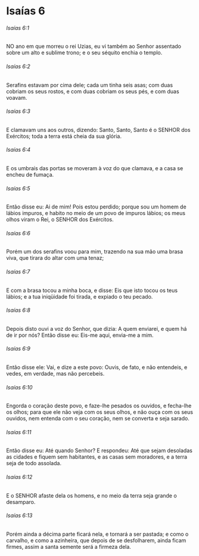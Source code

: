 # Isaías 6

###### Isaías 6:1

NO ano em que morreu o rei Uzias, eu vi também ao Senhor assentado sobre um alto e sublime trono; e o seu séquito enchia o templo.

###### Isaías 6:2

Serafins estavam por cima dele; cada um tinha seis asas; com duas cobriam os seus rostos, e com duas cobriam os seus pés, e com duas voavam.

###### Isaías 6:3

E clamavam uns aos outros, dizendo: Santo, Santo, Santo é o SENHOR dos Exércitos; toda a terra está cheia da sua glória.

###### Isaías 6:4

E os umbrais das portas se moveram à voz do que clamava, e a casa se encheu de fumaça.

###### Isaías 6:5

Então disse eu: Ai de mim! Pois estou perdido; porque sou um homem de lábios impuros, e habito no meio de um povo de impuros lábios; os meus olhos viram o Rei, o SENHOR dos Exércitos.

###### Isaías 6:6

Porém um dos serafins voou para mim, trazendo na sua mão uma brasa viva, que tirara do altar com uma tenaz;

###### Isaías 6:7

E com a brasa tocou a minha boca, e disse: Eis que isto tocou os teus lábios; e a tua iniqüidade foi tirada, e expiado o teu pecado.

###### Isaías 6:8

Depois disto ouvi a voz do Senhor, que dizia: A quem enviarei, e quem há de ir por nós? Então disse eu: Eis-me aqui, envia-me a mim.

###### Isaías 6:9

Então disse ele: Vai, e dize a este povo: Ouvis, de fato, e não entendeis, e vedes, em verdade, mas não percebeis.

###### Isaías 6:10

Engorda o coração deste povo, e faze-lhe pesados os ouvidos, e fecha-lhe os olhos; para que ele não veja com os seus olhos, e não ouça com os seus ouvidos, nem entenda com o seu coração, nem se converta e seja sarado.

###### Isaías 6:11

Então disse eu: Até quando Senhor? E respondeu: Até que sejam desoladas as cidades e fiquem sem habitantes, e as casas sem moradores, e a terra seja de todo assolada.

###### Isaías 6:12

E o SENHOR afaste dela os homens, e no meio da terra seja grande o desamparo.

###### Isaías 6:13

Porém ainda a décima parte ficará nela, e tornará a ser pastada; e como o carvalho, e como a azinheira, que depois de se desfolharem, ainda ficam firmes, assim a santa semente será a firmeza dela.

